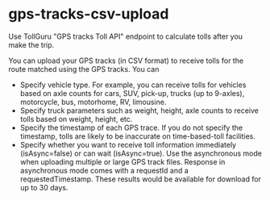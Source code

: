 # gps-tracks-csv-upload
Use TollGuru "GPS tracks Toll API" endpoint to calculate tolls after you make the trip. 

You can upload your GPS tracks (in CSV format) to receive tolls for the route matched using the GPS tracks. You can
* Specify vehicle type. For example, you can receive tolls for vehicles based on axle counts for cars, SUV, pick-up, trucks (up to 9-axles), motorcycle, bus, motorhome, RV, limousine.
* Specify truck parameters such as weight, height, axle counts to receive tolls based on weight, height, etc.
* Specify the timestamp of each GPS trace. If you do not specify the timestamp, tolls are likely to be inaccurate on time-based-toll facilities.
* Specify whether you want to receive toll information immediately (isAsync=false) or can wait (isAsync=true). Use the asynchronous mode when uploading multiple or large GPS track files. Response in asynchronous mode comes with a requestId and a requestedTimestamp. These results would be available for download for up to 30 days.
